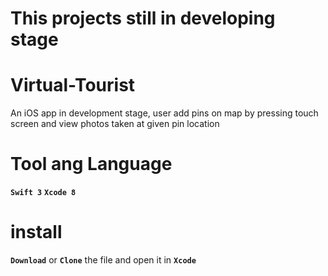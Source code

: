 # This projects still in developing stage

# Virtual-Tourist
An iOS app in development stage, user add pins on map by pressing touch screen and view photos taken at given pin location
# Tool ang Language
  **`Swift 3`**  **`Xcode 8`**
# install

**`Download`** or **`Clone`** the file and open it in **`Xcode`**

